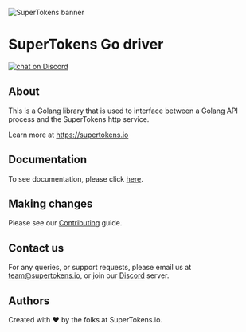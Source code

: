 
![SuperTokens banner](https://raw.githubusercontent.com/supertokens/supertokens-logo/master/images/Artboard%20%E2%80%93%2027%402x.png)

# SuperTokens Go driver

<a href="https://supertokens.io/discord">
<img src="https://img.shields.io/discord/603466164219281420.svg?logo=discord"
    alt="chat on Discord"></a>
    
## About
This is a Golang library that is used to interface between a Golang API process and the SuperTokens http service.

Learn more at https://supertokens.io

## Documentation
To see documentation, please click [here](https://supertokens.io/docs/go/installation).

## Making changes
Please see our [Contributing](https://github.com/supertokens/supertokens-go/blob/master/CONTRIBUTING.md) guide.

## Contact us
For any queries, or support requests, please email us at team@supertokens.io, or join our [Discord](supertokens.io/discord) server.

## Authors
Created with :heart: by the folks at SuperTokens.io.
